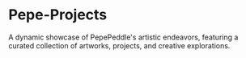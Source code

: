 # Pepe-Projects
A dynamic showcase of PepePeddle's artistic endeavors, featuring a curated collection of artworks, projects, and creative explorations.
